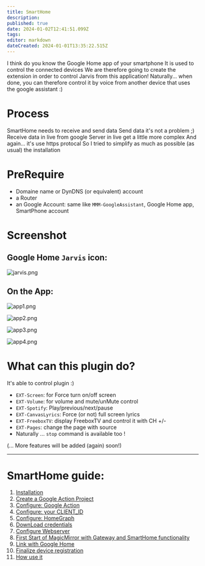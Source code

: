 ```yaml
---
title: SmartHome
description: 
published: true
date: 2024-01-02T12:41:51.099Z
tags: 
editor: markdown
dateCreated: 2024-01-01T13:35:22.515Z
---
```


I think do you know the Google Home app of your smartphone
It is used to control the connected devices
We are therefore going to create the extension in order to control Jarvis from this application!
Naturally... when done, you can therefore control it by voice from another device that uses the google assistant :)

# Process
SmartHome needs to receive and send data
Send data it's not a problem ;)
Receive data in live from google Server in live get a little more complex
And again... it's use https protocal
So I tried to simplify as much as possible (as usual) the installation

# PreRequire

* Domaine name  or DynDNS (or equivalent) account
* a Router
* an Google Account: same like `MMM-GoogleAssistant`, Google Home app, SmartPhone account

# Screenshot
## Google Home `Jarvis` icon:
![jarvis.png](/resources/smarthome/jarvis.png)

## On the App:
![app1.png](/resources/smarthome/app1.png)

![app2.png](/resources/smarthome/app2.png)

![app3.png](/resources/smarthome/app3.png)

![app4.png](/resources/smarthome/app4.png)

# What can this plugin do?

It's able to control plugin :)

* `EXT-Screen`: for Force turn on/off screen
* `EXT-Volume`: for volume and mute/unMute control
* `EXT-Spotify`: Play/previous/next/pause
* `EXT-CanvasLyrics`: Force (or not) full screen lyrics
* `EXT-FreeboxTV`: display FreeboxTV and control it with CH +/-
* `EXT-Pages`: change the page with source
* Naturally ... `stop` command is available too !

(... More features will be added (again) soon!)

---

# SmartHome guide:

1. [Installation](/MMM-GoogleAssistant/SmartHome/Installation)
2. [Create a Google Action Project](/MMM-GoogleAssistant/SmartHome/ActionNewProject)
3. [Configure: Google Action](/MMM-GoogleAssistant/SmartHome/SmartHomeActions)
4. [Configure: your CLIENT_ID](/MMM-GoogleAssistant/SmartHome/CLIENT_ID)
5. [Configure: HomeGraph](/MMM-GoogleAssistant/SmartHome/HomeGraph)
6. [DownLoad credentials](/MMM-GoogleAssistant/SmartHome/DownloadCredentials)
7. [Configure Webserver](/MMM-GoogleAssistant/SmartHome/webserver)
8. [First Start of MagicMirror with Gateway and SmartHome functionality](/MMM-GoogleAssistant/SmartHome/FirstStart)
9. [Link with Google Home](/Gateway/SmartHome/GoogleHomeLink)
10. [Finalize device registration](/Gateway/SmartHome/GoogleAssistantLink)
11. [How use it](/Gateway/SmartHome/Using)